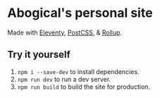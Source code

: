 # Abogical's personal site

Made with [Eleventy](https://www.11ty.dev), [PostCSS](https://postcss.org/), & [Rollup](https://rollupjs.org).

## Try it yourself

1. `npm i --save-dev` to install dependencies.
2. `npm run dev` to run a dev server.
3. `npm run build` to build the site for production.
